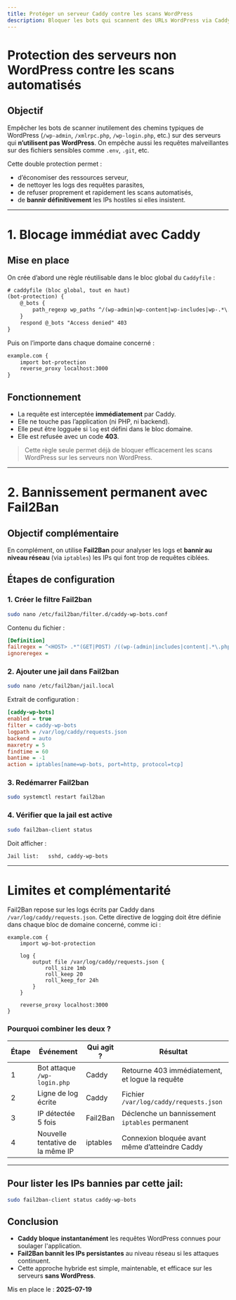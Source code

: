 ```yaml
---
title: Protéger un serveur Caddy contre les scans WordPress
description: Bloquer les bots qui scannent des URLs WordPress via Caddy et Fail2Ban avec iptables.
---
```


# Protection des serveurs non WordPress contre les scans automatisés

## Objectif

Empêcher les bots de scanner inutilement des chemins typiques de WordPress (`/wp-admin`, `/xmlrpc.php`, `/wp-login.php`, etc.) sur des serveurs qui **n’utilisent pas WordPress**.
On empêche aussi les requêtes malveillantes sur des fichiers sensibles comme `.env`, `.git`, etc.

Cette double protection permet :
- d’économiser des ressources serveur,
- de nettoyer les logs des requêtes parasites,
- de refuser proprement et rapidement les scans automatisés,
- de **bannir définitivement** les IPs hostiles si elles insistent.

---

# 1. Blocage immédiat avec Caddy

## Mise en place

On crée d’abord une règle réutilisable dans le bloc global du `Caddyfile` :

```txt
# caddyfile (bloc global, tout en haut)
(bot-protection) {
	@_bots {
		path_regexp wp_paths ^/(wp-admin|wp-content|wp-includes|wp-.*\.php|xmlrpc\.php|\.env(\..*)?$|phpinfo.*|\.git.*|\.aws.*|\.htaccess|\.DS_Store|\.vscode|\.idea|\.editorconfig|composer\.(json|lock)|package(-lock)?\.json|yarn\.lock|docker-compose\.ya?ml|application\.properties|settings\.py|config\.env|.*\.(bak|sql|ini|log|conf|yml|xml|old))$
	}
	respond @_bots "Access denied" 403
}
```

Puis on l’importe dans chaque domaine concerné :

```txt
example.com {
    import bot-protection
    reverse_proxy localhost:3000
}
```

## Fonctionnement

- La requête est interceptée **immédiatement** par Caddy.
- Elle ne touche pas l’application (ni PHP, ni backend).
- Elle peut être logguée si `log` est défini dans le bloc domaine.
- Elle est refusée avec un code **403**.

> Cette règle seule permet déjà de bloquer efficacement les scans WordPress sur les serveurs non WordPress.

---

# 2. Bannissement permanent avec Fail2Ban

## Objectif complémentaire

En complément, on utilise **Fail2Ban** pour analyser les logs et **bannir au niveau réseau** (via `iptables`) les IPs qui font trop de requêtes ciblées.

## Étapes de configuration

### 1. Créer le filtre Fail2ban

```bash
sudo nano /etc/fail2ban/filter.d/caddy-wp-bots.conf
```

Contenu du fichier :

```ini
[Definition]
failregex = ^<HOST> .*"(GET|POST) /((wp-(admin|includes|content|.*\.php)|xmlrpc\.php|\.env(\..*)?$|phpinfo.*|\.git.*|\.aws.*|\.htaccess|\.DS_Store|\.vscode|\.idea|\.editorconfig|composer\.(json|lock)|package(-lock)?\.json|yarn\.lock|docker-compose\.ya?ml|application\.properties|settings\.py|config\.env|.*\.(bak|sql|ini|log|conf|yml|xml|old))) HTTP
ignoreregex =
```

### 2. Ajouter une jail dans Fail2ban

```bash
sudo nano /etc/fail2ban/jail.local
```

Extrait de configuration :

```ini
[caddy-wp-bots]
enabled = true
filter = caddy-wp-bots
logpath = /var/log/caddy/requests.json
backend = auto
maxretry = 5
findtime = 60
bantime = -1
action = iptables[name=wp-bots, port=http, protocol=tcp]
```

### 3. Redémarrer Fail2ban

```bash
sudo systemctl restart fail2ban
```

### 4. Vérifier que la jail est active

```bash
sudo fail2ban-client status
```

Doit afficher :
```
Jail list:   sshd, caddy-wp-bots
```

---

# Limites et complémentarité

Fail2Ban repose sur les logs écrits par Caddy dans `/var/log/caddy/requests.json`. Cette directive de logging doit être définie dans chaque bloc de domaine concerné, comme ici :

```text
example.com {
    import wp-bot-protection

    log {
        output file /var/log/caddy/requests.json {
            roll_size 1mb
            roll_keep 20
            roll_keep_for 24h
        }
    }

    reverse_proxy localhost:3000
}
```

### Pourquoi combiner les deux ?

| Étape | Événement                         | Qui agit ?  | Résultat                                       |
|-------|-----------------------------------|-------------|------------------------------------------------|
| 1     | Bot attaque `/wp-login.php`       | Caddy       | Retourne 403 immédiatement, et logue la requête |
| 2     | Ligne de log écrite               | Caddy       | Fichier `/var/log/caddy/requests.json`         |
| 3     | IP détectée 5 fois                | Fail2Ban    | Déclenche un bannissement `iptables` permanent |
| 4     | Nouvelle tentative de la même IP  | iptables    | Connexion bloquée avant même d’atteindre Caddy |

---

## Pour lister les IPs bannies par cette jail:

```bash
sudo fail2ban-client status caddy-wp-bots
```

## Conclusion

- **Caddy bloque instantanément** les requêtes WordPress connues pour soulager l'application.
- **Fail2Ban bannit les IPs persistantes** au niveau réseau si les attaques continuent.
- Cette approche hybride est simple, maintenable, et efficace sur les serveurs **sans WordPress**.

Mis en place le : **2025-07-19**
